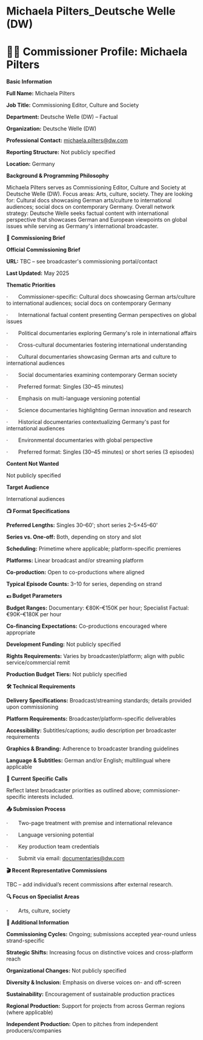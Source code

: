 # Michaela Pilters_Deutsche Welle (DW)

# 🧑‍💼 Commissioner Profile: Michaela Pilters

**Basic Information**

**Full Name:** Michaela Pilters

**Job Title:** Commissioning Editor, Culture and Society

**Department:** Deutsche Welle (DW) – Factual

**Organization:** Deutsche Welle (DW)

**Professional Contact:** michaela.pilters@dw.com

**Reporting Structure:** Not publicly specified

**Location:** Germany

**Background & Programming Philosophy**

Michaela Pilters serves as Commissioning Editor, Culture and Society at Deutsche Welle (DW). Focus areas: Arts, culture, society. They are looking for: Cultural docs showcasing German arts/culture to international audiences; social docs on contemporary Germany. Overall network strategy: Deutsche Welle seeks factual content with international perspective that showcases German and European viewpoints on global issues while serving as Germany's international broadcaster.

**📄 Commissioning Brief**

**Official Commissioning Brief**

**URL:** TBC – see broadcaster's commissioning portal/contact

**Last Updated:** May 2025

**Thematic Priorities**

·       Commissioner-specific: Cultural docs showcasing German arts/culture to international audiences; social docs on contemporary Germany

·       International factual content presenting German perspectives on global issues

·       Political documentaries exploring Germany's role in international affairs

·       Cross-cultural documentaries fostering international understanding

·       Cultural documentaries showcasing German arts and culture to international audiences

·       Social documentaries examining contemporary German society

·       Preferred format: Singles (30–45 minutes)

·       Emphasis on multi-language versioning potential

·       Science documentaries highlighting German innovation and research

·       Historical documentaries contextualizing Germany's past for international audiences

·       Environmental documentaries with global perspective

·       Preferred format: Singles (30–45 minutes) or short series (3 episodes)

**Content Not Wanted**

Not publicly specified

**Target Audience**

International audiences

**📺 Format Specifications**

**Preferred Lengths:** Singles 30–60'; short series 2–5×45–60'

**Series vs. One-off:** Both, depending on story and slot

**Scheduling:** Primetime where applicable; platform-specific premieres

**Platforms:** Linear broadcast and/or streaming platform

**Co-production:** Open to co-productions where aligned

**Typical Episode Counts:** 3–10 for series, depending on strand

**💷 Budget Parameters**

**Budget Ranges:** Documentary: €80K–€150K per hour; Specialist Factual: €90K–€180K per hour

**Co-financing Expectations:** Co-productions encouraged where appropriate

**Development Funding:** Not publicly specified

**Rights Requirements:** Varies by broadcaster/platform; align with public service/commercial remit

**Production Budget Tiers:** Not publicly specified

**🛠️ Technical Requirements**

**Delivery Specifications:** Broadcast/streaming standards; details provided upon commissioning

**Platform Requirements:** Broadcaster/platform-specific deliverables

**Accessibility:** Subtitles/captions; audio description per broadcaster requirements

**Graphics & Branding:** Adherence to broadcaster branding guidelines

**Language & Subtitles:** German and/or English; multilingual where applicable

**📢 Current Specific Calls**

Reflect latest broadcaster priorities as outlined above; commissioner-specific interests included.

**📤 Submission Process**

·       Two-page treatment with premise and international relevance

·       Language versioning potential

·       Key production team credentials

·       Submit via email: documentaries@dw.com

**🎬 Recent Representative Commissions**

TBC – add individual’s recent commissions after external research.

**🔍 Focus on Specialist Areas**

·       Arts, culture, society

**📅 Additional Information**

**Commissioning Cycles:** Ongoing; submissions accepted year-round unless strand-specific

**Strategic Shifts:** Increasing focus on distinctive voices and cross-platform reach

**Organizational Changes:** Not publicly specified

**Diversity & Inclusion:** Emphasis on diverse voices on- and off-screen

**Sustainability:** Encouragement of sustainable production practices

**Regional Production:** Support for projects from across German regions (where applicable)

**Independent Production:** Open to pitches from independent producers/companies